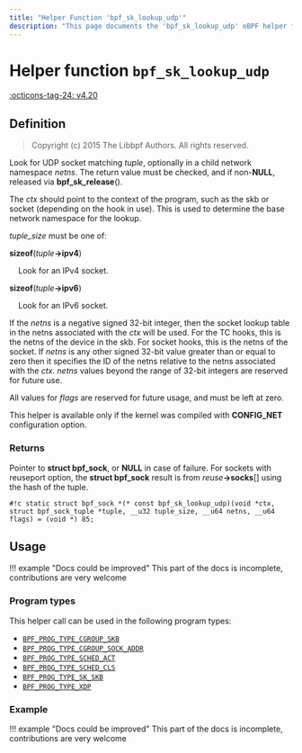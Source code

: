 ```yaml
---
title: "Helper Function 'bpf_sk_lookup_udp'"
description: "This page documents the 'bpf_sk_lookup_udp' eBPF helper function, including its definition, usage, program types that can use it, and examples."
---
```

# Helper function `bpf_sk_lookup_udp`

<!-- [FEATURE_TAG](bpf_sk_lookup_udp) -->
[:octicons-tag-24: v4.20](https://github.com/torvalds/linux/commit/6acc9b432e6714d72d7d77ec7c27f6f8358d0c71)
<!-- [/FEATURE_TAG] -->

## Definition

> Copyright (c) 2015 The Libbpf Authors. All rights reserved.


<!-- [HELPER_FUNC_DEF] -->
Look for UDP socket matching _tuple_, optionally in a child network namespace _netns_. The return value must be checked, and if non-**NULL**, released via **bpf_sk_release**().

The _ctx_ should point to the context of the program, such as the skb or socket (depending on the hook in use). This is used to determine the base network namespace for the lookup.

_tuple_size_ must be one of:

**sizeof**(_tuple_**->ipv4**)

&nbsp;&nbsp;&nbsp;&nbsp;Look for an IPv4 socket.

**sizeof**(_tuple_**->ipv6**)

&nbsp;&nbsp;&nbsp;&nbsp;Look for an IPv6 socket.

If the _netns_ is a negative signed 32-bit integer, then the socket lookup table in the netns associated with the _ctx_ will be used. For the TC hooks, this is the netns of the device in the skb. For socket hooks, this is the netns of the socket. If _netns_ is any other signed 32-bit value greater than or equal to zero then it specifies the ID of the netns relative to the netns associated with the _ctx_. _netns_ values beyond the range of 32-bit integers are reserved for future use.

All values for _flags_ are reserved for future usage, and must be left at zero.

This helper is available only if the kernel was compiled with **CONFIG_NET** configuration option.

### Returns

Pointer to **struct bpf_sock**, or **NULL** in case of failure. For sockets with reuseport option, the **struct bpf_sock** result is from _reuse_**->socks**[] using the hash of the tuple.

`#!c static struct bpf_sock *(* const bpf_sk_lookup_udp)(void *ctx, struct bpf_sock_tuple *tuple, __u32 tuple_size, __u64 netns, __u64 flags) = (void *) 85;`
<!-- [/HELPER_FUNC_DEF] -->

## Usage

!!! example "Docs could be improved"
    This part of the docs is incomplete, contributions are very welcome

### Program types

This helper call can be used in the following program types:

<!-- DO NOT EDIT MANUALLY -->
<!-- [HELPER_FUNC_PROG_REF] -->
 * [`BPF_PROG_TYPE_CGROUP_SKB`](../program-type/BPF_PROG_TYPE_CGROUP_SKB.md)
 * [`BPF_PROG_TYPE_CGROUP_SOCK_ADDR`](../program-type/BPF_PROG_TYPE_CGROUP_SOCK_ADDR.md)
 * [`BPF_PROG_TYPE_SCHED_ACT`](../program-type/BPF_PROG_TYPE_SCHED_ACT.md)
 * [`BPF_PROG_TYPE_SCHED_CLS`](../program-type/BPF_PROG_TYPE_SCHED_CLS.md)
 * [`BPF_PROG_TYPE_SK_SKB`](../program-type/BPF_PROG_TYPE_SK_SKB.md)
 * [`BPF_PROG_TYPE_XDP`](../program-type/BPF_PROG_TYPE_XDP.md)
<!-- [/HELPER_FUNC_PROG_REF] -->

### Example

!!! example "Docs could be improved"
    This part of the docs is incomplete, contributions are very welcome
